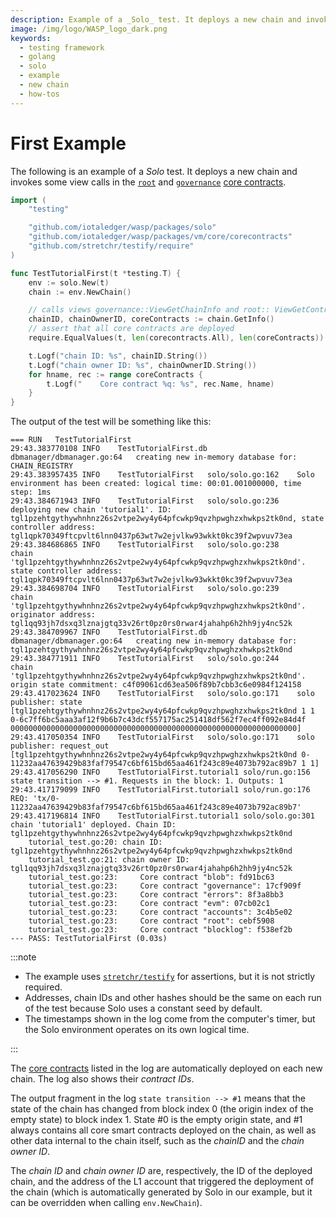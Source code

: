 ```yaml
---
description: Example of a _Solo_ test. It deploys a new chain and invokes some view calls.
image: /img/logo/WASP_logo_dark.png
keywords:
  - testing framework
  - golang
  - solo
  - example
  - new chain
  - how-tos
---
```


# First Example

The following is an example of a _Solo_ test. It deploys a new chain and invokes some view calls in the
[`root`](/isc/reference/core-contracts/root) and [`governance`](/isc/reference/core-contracts/governance)
[core contracts](/isc/reference/core-contracts/overview).

```go
import (
	"testing"

	"github.com/iotaledger/wasp/packages/solo"
	"github.com/iotaledger/wasp/packages/vm/core/corecontracts"
	"github.com/stretchr/testify/require"
)

func TestTutorialFirst(t *testing.T) {
	env := solo.New(t)
	chain := env.NewChain()

	// calls views governance::ViewGetChainInfo and root:: ViewGetContractRecords
	chainID, chainOwnerID, coreContracts := chain.GetInfo()
	// assert that all core contracts are deployed
	require.EqualValues(t, len(corecontracts.All), len(coreContracts))

	t.Logf("chain ID: %s", chainID.String())
	t.Logf("chain owner ID: %s", chainOwnerID.String())
	for hname, rec := range coreContracts {
		t.Logf("    Core contract %q: %s", rec.Name, hname)
	}
}
```

The output of the test will be something like this:

```log
=== RUN   TestTutorialFirst
29:43.383770108	INFO	TestTutorialFirst.db	dbmanager/dbmanager.go:64	creating new in-memory database for: CHAIN_REGISTRY
29:43.383957435	INFO	TestTutorialFirst	solo/solo.go:162	Solo environment has been created: logical time: 00:01.001000000, time step: 1ms
29:43.384671943	INFO	TestTutorialFirst	solo/solo.go:236	deploying new chain 'tutorial1'. ID: tgl1pzehtgythywhnhnz26s2vtpe2wy4y64pfcwkp9qvzhpwghzxhwkps2tk0nd, state controller address: tgl1qpk70349ftcpvlt6lnn0437p63wt7w2ejvlkw93wkkt0kc39f2wpvuv73ea
29:43.384686865	INFO	TestTutorialFirst	solo/solo.go:238	    chain 'tgl1pzehtgythywhnhnz26s2vtpe2wy4y64pfcwkp9qvzhpwghzxhwkps2tk0nd'. state controller address: tgl1qpk70349ftcpvlt6lnn0437p63wt7w2ejvlkw93wkkt0kc39f2wpvuv73ea
29:43.384698704	INFO	TestTutorialFirst	solo/solo.go:239	    chain 'tgl1pzehtgythywhnhnz26s2vtpe2wy4y64pfcwkp9qvzhpwghzxhwkps2tk0nd'. originator address: tgl1qq93jh7dsxq3lznajgtq33v26rt0pz0rs0rwar4jahahp6h2hh9jy4nc52k
29:43.384709967	INFO	TestTutorialFirst.db	dbmanager/dbmanager.go:64	creating new in-memory database for: tgl1pzehtgythywhnhnz26s2vtpe2wy4y64pfcwkp9qvzhpwghzxhwkps2tk0nd
29:43.384771911	INFO	TestTutorialFirst	solo/solo.go:244	    chain 'tgl1pzehtgythywhnhnz26s2vtpe2wy4y64pfcwkp9qvzhpwghzxhwkps2tk0nd'. origin state commitment: c4f09061cd63ea506f89b7cbb3c6e0984f124158
29:43.417023624	INFO	TestTutorialFirst	solo/solo.go:171	solo publisher: state [tgl1pzehtgythywhnhnz26s2vtpe2wy4y64pfcwkp9qvzhpwghzxhwkps2tk0nd 1 1 0-6c7ff6bc5aaa3af12f9b6b7c43dcf557175ac251418df562f7ec4ff092e84d4f 0000000000000000000000000000000000000000000000000000000000000000]
29:43.417050354	INFO	TestTutorialFirst	solo/solo.go:171	solo publisher: request_out [tgl1pzehtgythywhnhnz26s2vtpe2wy4y64pfcwkp9qvzhpwghzxhwkps2tk0nd 0-11232aa47639429b83faf79547c6bf615bd65aa461f243c89e4073b792ac89b7 1 1]
29:43.417056290	INFO	TestTutorialFirst.tutorial1	solo/run.go:156	state transition --> #1. Requests in the block: 1. Outputs: 1
29:43.417179099	INFO	TestTutorialFirst.tutorial1	solo/run.go:176	REQ: 'tx/0-11232aa47639429b83faf79547c6bf615bd65aa461f243c89e4073b792ac89b7'
29:43.417196814	INFO	TestTutorialFirst.tutorial1	solo/solo.go:301	chain 'tutorial1' deployed. Chain ID: tgl1pzehtgythywhnhnz26s2vtpe2wy4y64pfcwkp9qvzhpwghzxhwkps2tk0nd
    tutorial_test.go:20: chain ID: tgl1pzehtgythywhnhnz26s2vtpe2wy4y64pfcwkp9qvzhpwghzxhwkps2tk0nd
    tutorial_test.go:21: chain owner ID: tgl1qq93jh7dsxq3lznajgtq33v26rt0pz0rs0rwar4jahahp6h2hh9jy4nc52k
    tutorial_test.go:23:     Core contract "blob": fd91bc63
    tutorial_test.go:23:     Core contract "governance": 17cf909f
    tutorial_test.go:23:     Core contract "errors": 8f3a8bb3
    tutorial_test.go:23:     Core contract "evm": 07cb02c1
    tutorial_test.go:23:     Core contract "accounts": 3c4b5e02
    tutorial_test.go:23:     Core contract "root": cebf5908
    tutorial_test.go:23:     Core contract "blocklog": f538ef2b
--- PASS: TestTutorialFirst (0.03s)
```

:::note

- The example uses [`stretchr/testify`](https://github.com/stretchr/testify) for assertions, but it is not strictly
  required.
- Addresses, chain IDs and other hashes should be the same on each run of the test because Solo uses a constant seed by
  default.
- The timestamps shown in the log come from the computer's timer, but the Solo environment operates on its own logical
  time.

:::

The [core contracts](/isc/reference/core-contracts/overview) listed in the log are automatically deployed on each
new chain. The log also shows their _contract IDs_.

The output fragment in the log `state transition --> #1` means that the state of the chain has changed from block index
0 (the origin index of the empty state) to block index 1. State #0 is the empty origin state, and #1 always contains all
core smart contracts deployed on the chain, as well as other data internal to the chain itself, such as the _chainID_
and the _chain owner ID_.

The _chain ID_ and _chain owner ID_ are, respectively, the ID of the deployed chain, and the address of the L1 account
that triggered the deployment of the chain (which is automatically generated by Solo in our example, but it can be
overridden when calling `env.NewChain`).
